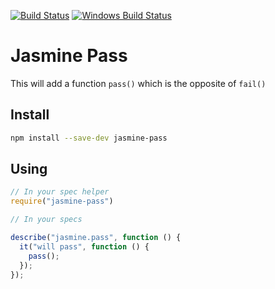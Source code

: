 [![Build Status](https://travis-ci.org/UziTech/jasmine-pass.svg?branch=master)](https://travis-ci.org/UziTech/jasmine-pass)
[![Windows Build Status](https://ci.appveyor.com/api/projects/status/wm617q5u0v139ruw/branch/master?svg=true)](https://ci.appveyor.com/project/UziTech/jasmine-pass)

# Jasmine Pass

This will add a function `pass()` which is the opposite of `fail()`

## Install

```sh
npm install --save-dev jasmine-pass
```

## Using

```js
// In your spec helper
require("jasmine-pass")

// In your specs

describe("jasmine.pass", function () {
  it("will pass", function () {
    pass();
  });
});
```
